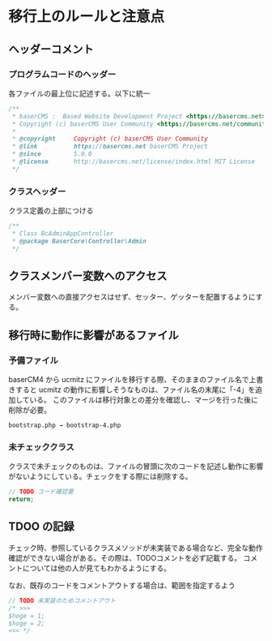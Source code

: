 # 移行上のルールと注意点

## ヘッダーコメント

### プログラムコードのヘッダー
各ファイルの最上位に記述する。以下に統一
```php
/**
 * baserCMS :  Based Website Development Project <https://basercms.net>
 * Copyright (c) baserCMS User Community <https://basercms.net/community/>
 *
 * @copyright     Copyright (c) baserCMS User Community
 * @link          https://basercms.net baserCMS Project
 * @since         5.0.0
 * @license       http://basercms.net/license/index.html MIT License
 */
```

### クラスヘッダー
クラス定義の上部につける
```php
/**
 * Class BcAdminAppController
 * @package BaserCore\Controller\Admin
 */
```

## クラスメンバー変数へのアクセス

メンバー変数への直接アクセスはせず、セッター、ゲッターを配置するようにする。


## 移行時に動作に影響があるファイル

### 予備ファイル

baserCM4 から ucmitz にファイルを移行する際、そのままのファイル名で上書きすると ucmitz の動作に影響しそうなものは、ファイル名の末尾に「-4」を追加している。
このファイルは移行対象との差分を確認し、マージを行った後に削除が必要。

```
bootstrap.php → bootstrap-4.php
```

### 未チェッククラス

クラスで未チェックのものは、ファイルの冒頭に次のコードを記述し動作に影響がないようにしている。チェックをする際には削除する。

```php
// TODO コード確認要
return;
```

## TDOO の記録

チェック時、参照しているクラスメソッドが未実装である場合など、完全な動作確認ができない場合がある。その際は、TODOコメントを必ず記載する。
コメントについては他の人が見てもわかるようにする。

なお、既存のコードをコメントアウトする場合は、範囲を指定するよう

```php
// TODO 未実装のためコメントアウト
/* >>>
$hoge = 1;
$hoge = 2;
<<< */
```
